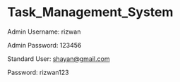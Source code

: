 # Task_Management_System
Admin Username: rizwan

Admin Password: 123456

Standard User: shayan@gmail.com

Password: rizwan123
